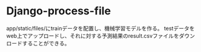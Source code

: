 # Django-process-file

app/static/files/にtrainデータを配置し、機械学習モデルを作る。
testデータをweb上でアップロードし、それに対する予測結果のresult.csvファイルをダウンロードすることができる。
